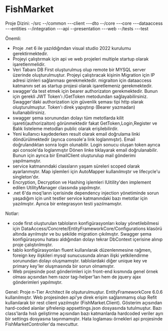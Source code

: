 # FishMarket

Proje Dizini:
-/src
  --/common
    ---client
    ---dto
  --/core
    ---core
    ---dataaccess
    ---entities
  --/integration
    ---api
  --presentation
    ---web
  --/tests
    ---test

Önemli:
- Proje .net 6 ile yazıldığından visual studio 2022 kurulumu gerektirmektedir.
- Projeyi çalıştırmak için api ve web projeleri multiple startup olarak işaretlenmelidir.
- Veri Tabanı DB First oluşturulmuş olup remote bir MYSQL server üzerinde oluşturulmuştur. Projeyi çalıştıracak kişinin Migration için IP adresi izinleri sağlanması gerekmektedir. migraiton için dataaccess katmanını set as startup projesi olarak işaretlemeniz gerekmektedir.
- swagger'da test etmek için bearer authorizaton gerekmektedir. Bunun için gerekli JWT Token'ı /GetToken metodundan sağlayabilirsiniz. Swagger'daki authorization için güvenlik şeması tipi http olarak oluşturulmuştur. Token'ı direk yapıştırıp (Bearer yazmadan) kullanabilirsiniz.
- swagger şema sorunundan dolayı tüm metotlarda kilit işareti(authorizaiton) görünmektedir fakat GetToken,Login,Register ve Balık listeleme metodları public olarak erişilebilirdir.
- Yeni kullanıcı kaydederken result olarak email doğrulama linki döndürülmektedir (ayrıca console'a link loglanmıştır). Email doğrulandıktan sonra login olunabilir. Login sonucu oluşan token ayrıca api console'da loglanmıştır Dönen linke tıklayarak email doğrulanabilir. Bunun için ayrıca bir EmailClient oluşturulup mail gönderimi yapılmamıştır.
- service katmanındaki classların yaşam süreleri scoped olarak ayarlanmıştır. Map işlemleri için AutoMapper kullanılmıştır ve lifecycle'u singleton'dır.
- Encryption, Decryption ve Hashing işlemleri IUitility'den implement edilen UtilityManager classında yapılmıştır.
- .net 6'da moq'ların içerisinde dependency injection yönetiminde sorun yaşadığım için unit testler service katmanındaki bazı metotlar için yazılmıştır. Ayrıca bir entegrasyon testi yazılmamıştır. 

Notlar:
- code first oluşturulan tabloların konfigürasyonları kolay yönetilebilmesi için DataAccess/Concrete/EntityFrameworkCore/Configurations klasörü altında ayrılmıştır ve bu şekilde migration çıkılmıştır. Swagger şema konfigürasyonu hatası aldığından dolayı tekrar DbContext içerisine alınıp proje çalıştırılmıştır.
- tablo konfigürasyonları fluent kullanılarak düzenlenmesine rağmen, foreign key ilişkileri mysql sunucusunda alınan ilişki yetkilendirme sorunundan dolayı oluşmamıştır. tablolardaki diğer unique key ve primary key'ler oluşmasında bir sorun olmamıştır.
- Web projesinde post gönderimleri için front-end kısmında genel örnek olması açısından hem razor tag-helper'ları hem de jquery ajax gönderimleri yapılmıştır.

Genel:
Proje n-Tier Architect ile olşuturulmuştur. EntityFrameworkCore 6.0.6 kullanılmıştır. Web projesinden api'ye direk erişim sağlanmamış olup Refit kullanılarak bir rest client yazılmıştır (FishMarket.Client). Gösterim açısından hard-coded alanlar şifrelenip appsettings.json dosyasında tutulmuştur. Bazı class'larda hıslı geliştirme açısından bazı katmanlarda hardcoded veriler ayrı bir settings dosyasına taşınmamıştır. Hata loglaması örnekleri api projesinde FishMarketController'da mevcuttur.
